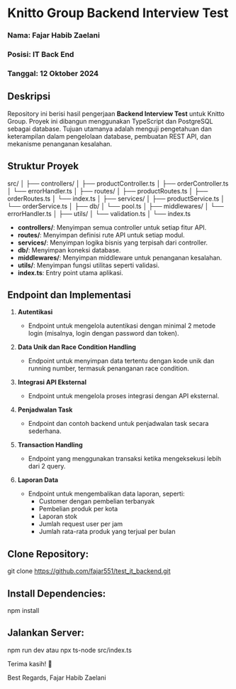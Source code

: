 # Knitto Group Backend Interview Test

### Nama: Fajar Habib Zaelani  
### Posisi: IT Back End  
### Tanggal: 12 Oktober 2024  

## Deskripsi

Repository ini berisi hasil pengerjaan **Backend Interview Test** untuk Knitto Group. Proyek ini dibangun menggunakan TypeScript dan PostgreSQL sebagai database. Tujuan utamanya adalah menguji pengetahuan dan keterampilan dalam pengelolaan database, pembuatan REST API, dan mekanisme penanganan kesalahan.

## Struktur Proyek

src/ │ ├── controllers/ │ ├── productController.ts │ ├── orderController.ts │ └── errorHandler.ts │ ├── routes/ │ ├── productRoutes.ts │ ├── orderRoutes.ts │ └── index.ts │ ├── services/ │ ├── productService.ts │ └── orderService.ts │ ├── db/ │ └── pool.ts │ ├── middlewares/ │ └── errorHandler.ts │ ├── utils/ │ └── validation.ts │ └── index.ts

- **controllers/**: Menyimpan semua controller untuk setiap fitur API.
- **routes/**: Menyimpan definisi rute API untuk setiap modul.
- **services/**: Menyimpan logika bisnis yang terpisah dari controller.
- **db/**: Menyimpan koneksi database.
- **middlewares/**: Menyimpan middleware untuk penanganan kesalahan.
- **utils/**: Menyimpan fungsi utilitas seperti validasi.
- **index.ts**: Entry point utama aplikasi.

## Endpoint dan Implementasi

1. **Autentikasi**
   - Endpoint untuk mengelola autentikasi dengan minimal 2 metode login (misalnya, login dengan password dan token).

2. **Data Unik dan Race Condition Handling**
   - Endpoint untuk menyimpan data tertentu dengan kode unik dan running number, termasuk penanganan race condition.

3. **Integrasi API Eksternal**
   - Endpoint untuk mengelola proses integrasi dengan API eksternal.

4. **Penjadwalan Task**
   - Endpoint dan contoh backend untuk penjadwalan task secara sederhana.

5. **Transaction Handling**
   - Endpoint yang menggunakan transaksi ketika mengeksekusi lebih dari 2 query.

6. **Laporan Data**
   - Endpoint untuk mengembalikan data laporan, seperti:
     - Customer dengan pembelian terbanyak
     - Pembelian produk per kota
     - Laporan stok
     - Jumlah request user per jam
     - Jumlah rata-rata produk yang terjual per bulan

## Clone Repository:
git clone https://github.com/fajar551/test_it_backend.git

## Install Dependencies:
npm install

## Jalankan Server:
npm run dev
atau
npx ts-node src/index.ts

Terima kasih! 🎉

Best Regards,
Fajar Habib Zaelani
